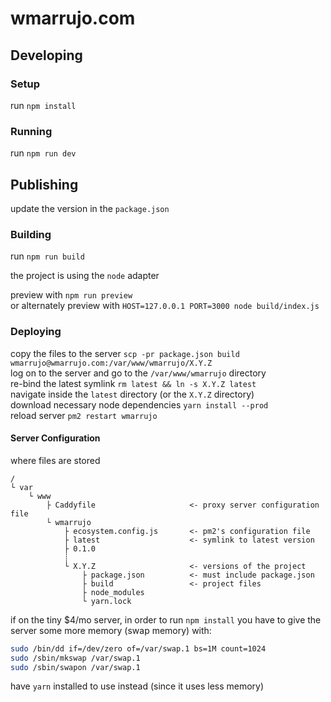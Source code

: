 # wmarrujo.com

## Developing

### Setup

run `npm install`

### Running

run `npm run dev`

## Publishing

update the version in the `package.json`

### Building

run `npm run build`

the project is using the `node` adapter

preview with `npm run preview`<br>
or alternately preview with `HOST=127.0.0.1 PORT=3000 node build/index.js`

### Deploying

copy the files to the server `scp -pr package.json build wmarrujo@wmarrujo.com:/var/www/wmarrujo/X.Y.Z`<br>
log on to the server and go to the `/var/www/wmarrujo` directory<br>
re-bind the latest symlink `rm latest && ln -s X.Y.Z latest`<br>
navigate inside the `latest` directory (or the `X.Y.Z` directory)<br>
download necessary node dependencies `yarn install --prod`<br>
reload server `pm2 restart wmarrujo`

#### Server Configuration

where files are stored
```
/
└ var
	└ www
		├ Caddyfile						<- proxy server configuration file
		└ wmarrujo
			├ ecosystem.config.js		<- pm2's configuration file
			├ latest					<- symlink to latest version
			├ 0.1.0
			┊
			└ X.Y.Z						<- versions of the project
				├ package.json			<- must include package.json
				├ build					<- project files
				├ node_modules
				└ yarn.lock
```

if on the tiny $4/mo server, in order to run `npm install` you have to give the server some more memory (swap memory) with:
```bash
sudo /bin/dd if=/dev/zero of=/var/swap.1 bs=1M count=1024
sudo /sbin/mkswap /var/swap.1
sudo /sbin/swapon /var/swap.1
```

have `yarn` installed to use instead (since it uses less memory)
